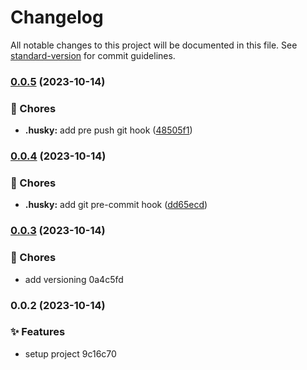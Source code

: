 # Changelog

All notable changes to this project will be documented in this file. See [standard-version](https://github.com/conventional-changelog/standard-version) for commit guidelines.

### [0.0.5](https://github.com/SILVAWesley/lilias-portfolio/compare/v0.0.4...v0.0.5) (2023-10-14)


### 🚚 Chores

* **.husky:** add pre push git hook ([48505f1](https://github.com/SILVAWesley/lilias-portfolio/commit/48505f1ecf3181004930483ae1233e102d5a43b3))

### [0.0.4](https://github.com/SILVAWesley/lilias-portfolio/compare/v0.0.3...v0.0.4) (2023-10-14)

### 🚚 Chores

- **.husky:** add git pre-commit hook ([dd65ecd](https://github.com/SILVAWesley/lilias-portfolio/commit/dd65ecdf699bb38ccac02ad392a9677ad7cc2d75))

### [0.0.3](///compare/v0.0.2...v0.0.3) (2023-10-14)

### 🚚 Chores

- add versioning 0a4c5fd

### 0.0.2 (2023-10-14)

### ✨ Features

- setup project 9c16c70
